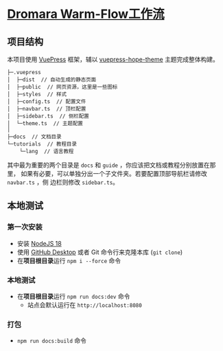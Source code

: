 # [Dromara Warm-Flow工作流]()
 
## 项目结构

本项目使用 [VuePress](https://vuepress.vuejs.org/zh/) 框架，辅以
[vuepress-hope-theme](https://theme-hope.vuejs.press/zh/) 主题完成整体构建。

```tree
├─.vuepress
│  ├─dist  // 自动生成的静态页面
│  ├─public  // 网页资源，这里是一些图标
│  ├─styles  // 样式
│  ├─config.ts  // 配置文件
│  ├─navbar.ts  // 顶栏配置
│  ├─sidebar.ts  // 侧栏配置
│  └─theme.ts  // 主题配置
│
├─docs  // 文档目录
└─tutorials  // 教程目录
    └─lang  // 语言教程
```

其中最为重要的两个目录是 `docs` 和 `guide` ，你应该把文档或教程分别放置在那里，
如果有必要，可以单独分出一个子文件夹。若要配置顶部导航栏请修改 `navbar.ts` ，侧
边栏则修改 `sidebar.ts`。

## 本地测试

### 第一次安装

- 安装 [NodeJS 18](https://nodejs.org/en/download/)
- 使用 [GitHub Desktop](https://desktop.github.com/) 或者 Git 命令行来克隆本库 (`git clone`)
- 在**项目根目录**运行 `npm i --force` 命令

### 本地测试

- 在**项目根目录**运行 `npm run docs:dev` 命令
  - 站点会默认运行在 `http://localhost:8080` 

### 打包
-  `npm run docs:build` 命令
